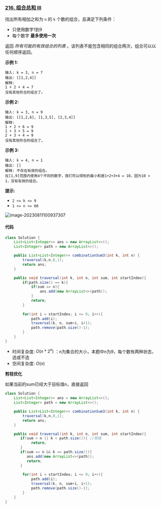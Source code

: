 ### [216. 组合总和 III](https://leetcode.cn/problems/combination-sum-iii/)

找出所有相加之和为 `n` 的 `k` 个数的组合，且满足下列条件：

- 只使用数字1到9
- 每个数字 **最多使用一次** 

返回 *所有可能的有效组合的列表* 。该列表不能包含相同的组合两次，组合可以以任何顺序返回。

 

**示例 1:**

```
输入: k = 3, n = 7
输出: [[1,2,4]]
解释:
1 + 2 + 4 = 7
没有其他符合的组合了。
```

**示例 2:**

```
输入: k = 3, n = 9
输出: [[1,2,6], [1,3,5], [2,3,4]]
解释:
1 + 2 + 6 = 9
1 + 3 + 5 = 9
2 + 3 + 4 = 9
没有其他符合的组合了。
```

**示例 3:**

```
输入: k = 4, n = 1
输出: []
解释: 不存在有效的组合。
在[1,9]范围内使用4个不同的数字，我们可以得到的最小和是1+2+3+4 = 10，因为10 > 1，没有有效的组合。
```

 

**提示:**

- `2 <= k <= 9`
- `1 <= n <= 60`

![image-20230811100937307](https://palepics.oss-cn-guangzhou.aliyuncs.com/img/image-20230811100937307.png)



#### 代码

```java
class Solution {
    List<List<Integer>> ans = new ArrayList<>();
    List<Integer> path = new ArrayList<>();

    public List<List<Integer>> combinationSum3(int k, int n) {
        traversal(k,n,0,1);
        return ans;
    }

    public void traversal(int k, int n, int sum, int startIndex){
        if(path.size() == k){
            if(sum == n){
                ans.add(new ArrayList<>(path));
            }
            return;
        }
        
        for(int i = startIndex; i <= 9; i++){
            path.add(i);
            traversal(k, n, sum+i, i+1);
            path.remove(path.size()-1);
        }
    }
}
```

- 时间复杂度: $O(n * 2^n)$ ：n为集合的大小，本题中n为9，每个数有两种状态，选或不选
- 空间复杂度: $O(n)$



**剪枝优化**

如果当前的sum已经大于目标值n，直接返回

```java
class Solution {
    List<List<Integer>> ans = new ArrayList<>();
    List<Integer> path = new ArrayList<>();

    public List<List<Integer>> combinationSum3(int k, int n) {
        traversal(k,n,0,1);
        return ans;
    }

    public void traversal(int k, int n, int sum, int startIndex){
       if(sum > n || k < path.size()){ //剪枝
            return;
       }
       if(sum == n && k == path.size()){
          ans.add(new ArrayList<>(path));
          return;
       }
        
        for(int i = startIndex; i <= 9; i++){
            path.add(i);
            traversal(k, n, sum+i, i+1);
            path.remove(path.size()-1);
        }
    }
}
```

